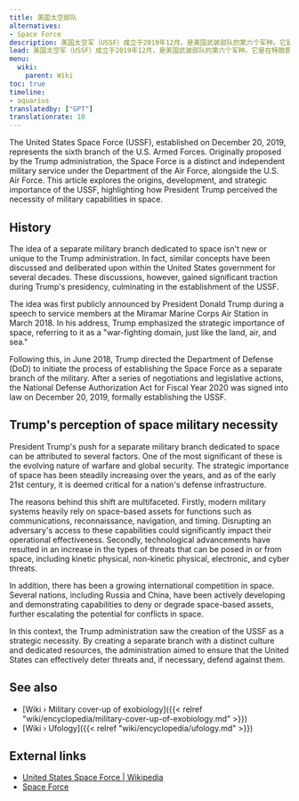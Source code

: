 ```yaml
---
title: 美国太空部队
alternatives:
- Space Force
description: 美国太空军（USSF）成立于2019年12月，是美国武装部队的第六个军种。它是在特朗普政府期间提出的，是由于太空的战略重要性日益增加而创建的。由于战争性质的演变、现代军事系统对天基资产的依赖以及日益激烈的国际太空竞争，特朗普认为成立美国空军是必要的。美国空军隶属于空军部，其任务是保护美国在太空的利益、威慑太空中或来自太空的侵略以及开展太空行动。
lead: 美国太空军（USSF）成立于2019年12月，是美国武装部队的第六个军种。它是在特朗普政府期间提出的，是由于太空的战略重要性日益增加而创建的。由于战争性质的演变、现代军事系统对天基资产的依赖以及日益激烈的国际太空竞争，特朗普认为成立美国空军是必要的。美国空军隶属于空军部，其任务是保护美国在太空的利益、威慑太空中或来自太空的侵略以及开展太空行动。
menu:
  wiki:
    parent: Wiki
toc: true
timeline:
- aquarius
translatedby: ["GPT"]
translationrate: 10
---
```


The United States Space Force (USSF), established on December 20, 2019, represents the sixth branch of the U.S. Armed Forces. Originally proposed by the Trump administration, the Space Force is a distinct and independent military service under the Department of the Air Force, alongside the U.S. Air Force. This article explores the origins, development, and strategic importance of the USSF, highlighting how President Trump perceived the necessity of military capabilities in space.

## History

The idea of a separate military branch dedicated to space isn't new or unique to the Trump administration. In fact, similar concepts have been discussed and deliberated upon within the United States government for several decades. These discussions, however, gained significant traction during Trump's presidency, culminating in the establishment of the USSF.

The idea was first publicly announced by President Donald Trump during a speech to service members at the Miramar Marine Corps Air Station in March 2018. In his address, Trump emphasized the strategic importance of space, referring to it as a "war-fighting domain, just like the land, air, and sea."

Following this, in June 2018, Trump directed the Department of Defense (DoD) to initiate the process of establishing the Space Force as a separate branch of the military. After a series of negotiations and legislative actions, the National Defense Authorization Act for Fiscal Year 2020 was signed into law on December 20, 2019, formally establishing the USSF.

## Trump's perception of space military necessity

President Trump's push for a separate military branch dedicated to space can be attributed to several factors. One of the most significant of these is the evolving nature of warfare and global security. The strategic importance of space has been steadily increasing over the years, and as of the early 21st century, it is deemed critical for a nation's defense infrastructure.

The reasons behind this shift are multifaceted. Firstly, modern military systems heavily rely on space-based assets for functions such as communications, reconnaissance, navigation, and timing. Disrupting an adversary's access to these capabilities could significantly impact their operational effectiveness. Secondly, technological advancements have resulted in an increase in the types of threats that can be posed in or from space, including kinetic physical, non-kinetic physical, electronic, and cyber threats.

In addition, there has been a growing international competition in space. Several nations, including Russia and China, have been actively developing and demonstrating capabilities to deny or degrade space-based assets, further escalating the potential for conflicts in space.

In this context, the Trump administration saw the creation of the USSF as a strategic necessity. By creating a separate branch with a distinct culture and dedicated resources, the administration aimed to ensure that the United States can effectively deter threats and, if necessary, defend against them.

## See also

- [Wiki › Military cover-up of exobiology]({{< relref "wiki/encyclopedia/military-cover-up-of-exobiology.md" >}})
- [Wiki › Ufology]({{< relref "wiki/encyclopedia/ufology.md" >}})

## External links

- [United States Space Force | Wikipedia](https://en.wikipedia.org/wiki/United_States_Space_Force)
- [Space Force](https://www.spaceforce.mil/)

